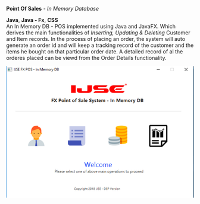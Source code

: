 **Point Of Sales** - *In Memory Database*

**Java**, **Java - Fx**, **CSS** <br>
An In Memory DB - POS implemented using Java and JavaFX. Which derives the main functionalities of *Inserting, Updating & Deleting* Customer and Item records. In the process of placing an order, the system will auto generate an order id and will keep a tracking record of the customer and the items he bought on that particular order date. A detailed record of al the orderes placed can be viewd from the Order Details functionality.

![Image_of_the_Dashboard](https://github.com/ShalinFernando/POS---In-Memory-DB/blob/master/Dashboard.PNG)



